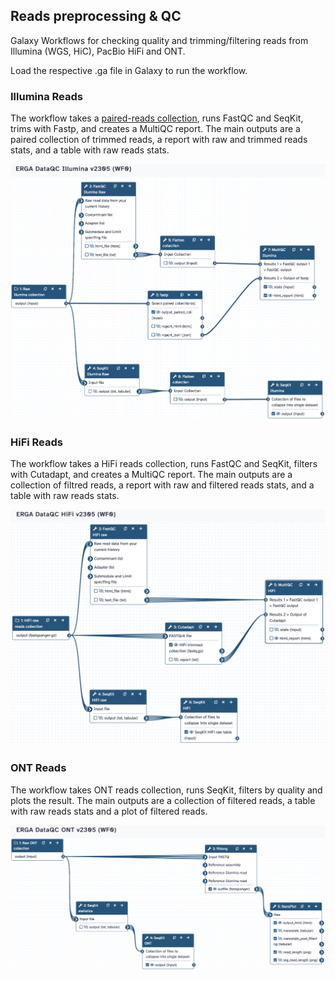 ## Reads preprocessing & QC
Galaxy Workflows for checking quality and trimming/filtering reads from Illumina (WGS, HiC), PacBio HiFi and ONT.

Load the respective .ga file in Galaxy to run the workflow.


### Illumina Reads
The workflow takes a [paired-reads collection](https://training.galaxyproject.org/training-material/topics/galaxy-interface/tutorials/collections/tutorial.html), runs FastQC and SeqKit, trims with Fastp, and creates a MultiQC report. The main outputs are a paired collection of trimmed reads, a report with raw and trimmed reads stats, and a table with raw reads stats.

![QCillu2305](pics/QCillu2305.png)


### HiFi Reads
The workflow takes a HiFi reads collection, runs FastQC and SeqKit, filters with Cutadapt, and creates a MultiQC report. The main outputs are a collection of filtred reads, a report with raw and filtered reads stats, and a table with raw reads stats.

![QChifi2305](pics/QChifi2305.png)

### ONT Reads
The workflow takes ONT reads collection, runs SeqKit, filters by quality and plots the result. The main outputs are a collection of filtered reads, a table with raw reads stats and a plot of filtered reads.

![QCont2305](pics/QCont2305.png)



